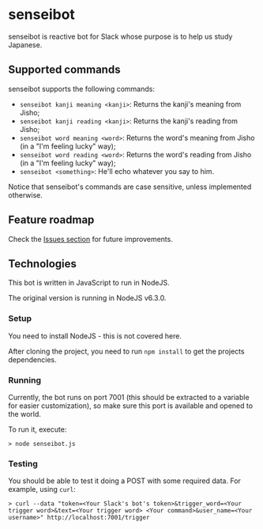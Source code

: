 # senseibot

senseibot is reactive bot for Slack whose purpose is to help us study Japanese.

## Supported commands

senseibot supports the following commands:

- `senseibot kanji meaning <kanji>`: Returns the kanji's meaning from Jisho;
- `senseibot kanji reading <kanji>`: Returns the kanji's reading from Jisho;
- `senseibot word meaning <word>`: Returns the word's meaning from Jisho (in a "I'm feeling lucky" way);
- `senseibot word reading <word>`: Returns the word's reading from Jisho (in a "I'm feeling lucky" way);
- `senseibot <something>`: He'll echo whatever you say to him.

Notice that senseibot's commands are case sensitive, unless implemented otherwise.

## Feature roadmap

Check the [Issues section](https://github.com/vruzeda/senseibot/issues) for future improvements.

## Technologies

This bot is written in JavaScript to run in NodeJS.

The original version is running in NodeJS v6.3.0.

### Setup

You need to install NodeJS - this is not covered here.

After cloning the project, you need to run `npm install` to get the projects dependencies.

### Running

Currently, the bot runs on port 7001 (this should be extracted to a variable for easier customization), so make sure this port is available and opened to the world.

To run it, execute:

```
> node senseibot.js
```

### Testing

You should be able to test it doing a POST with some required data. For example, using `curl`:

```
> curl --data "token=<Your Slack's bot's token>&trigger_word=<Your trigger word>&text=<Your trigger word> <Your command>&user_name=<Your username>" http://localhost:7001/trigger
```
